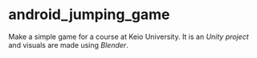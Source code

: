# android_jumping_game

Make a simple game for a course at Keio University. It is an *Unity project* and visuals are made using *Blender*. 
